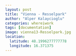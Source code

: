 ```yaml
---
layout: post
title: "Vienna - Resselpark"
author: "Alper Kalaycioglu"
categories: whereiwork
tags: [documentation]
image: vienna13-Resselpark.jpg
location:
  latitude: 48.1996277777778
  longitude: 16.371375
---
```

